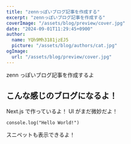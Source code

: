 ```yaml
---
title: "zennっぽいブログ記事を作成する"
excerpt: "zennっぽいブログ記事を作成する"
coverImage: "/assets/blog/preview/cover.jpg"
date: "2024-09-01T11:29:45+0900"
author:
  name: YQh9Mh3181jzEJ5
  picture: "/assets/blog/authors/cat.jpg"
ogImage:
  url: "/assets/blog/preview/cover.jpg"
---
```


zenn っぽいブログ記事を作成するよ

## こんな感じのブログになるよ！

Next.js で作っているよ！
UI がまだ微妙だよ！

```shell
console.log("Hello World!")
```

スニペットも表示できるよ！

